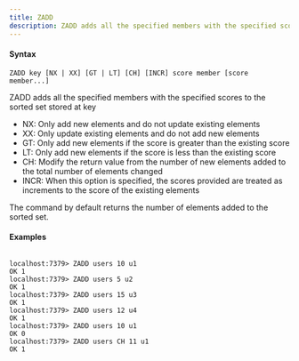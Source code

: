 ```yaml
---
title: ZADD
description: ZADD adds all the specified members with the specified scores to the sorted set stored at key
---
```


<!-- This file is automatically generated. Any modifications made directly to this file
  may be overwritten. For more details on how this file is generated and how to use
  the related commands, refer to the documentation available in the `internal/cmd/cmd_*.go` files.
-->

#### Syntax

```
ZADD key [NX | XX] [GT | LT] [CH] [INCR] score member [score member...]
```


ZADD adds all the specified members with the specified scores to the sorted set stored at key

- NX: Only add new elements and do not update existing elements
- XX: Only update existing elements and do not add new elements
- GT: Only add new elements if the score is greater than the existing score
- LT: Only add new elements if the score is less than the existing score
- CH: Modify the return value from the number of new elements added to the total number of elements changed
- INCR: When this option is specified, the scores provided are treated as increments to the score of the existing elements

The command by default returns the number of elements added to the sorted set.
	

#### Examples

```

localhost:7379> ZADD users 10 u1
OK 1
localhost:7379> ZADD users 5 u2
OK 1
localhost:7379> ZADD users 15 u3
OK 1
localhost:7379> ZADD users 12 u4
OK 1
localhost:7379> ZADD users 10 u1
OK 0
localhost:7379> ZADD users CH 11 u1
OK 1

```
